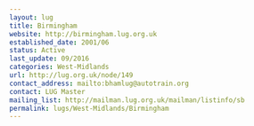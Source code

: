 ```yaml
---
layout: lug
title: Birmingham
website: http://birmingham.lug.org.uk
established_date: 2001/06
status: Active
last_update: 09/2016
categories: West-Midlands
url: http://lug.org.uk/node/149
contact_address: mailto:bhamlug@autotrain.org
contact: LUG Master
mailing_list: http://mailman.lug.org.uk/mailman/listinfo/sb
permalink: lugs/West-Midlands/Birmingham
---
```

